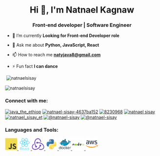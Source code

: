 
<h1 align="center">Hi 👋, I'm Natnael Kagnaw</h1>
<h3 align="center">Front-end developer | Software Engineer</h3>

<!-- <p align="left"> <img src="https://komarev.com/ghpvc/?username=natnaelsisay&label=Profile%20views&color=0e75b6&style=flat" alt="natnaelsisay" /> </p> -->

<!-- <p align="left"> <a href="https://github.com/ryo-ma/github-profile-trophy"><img src="https://github-profile-trophy.vercel.app/?username=natnaelsisay" alt="natnaelsisay" /></a> </p> -->


- 🌱 I’m currently **Looking for Front-end Developer role**

- 💬 Ask me about **Python, JavaScript, React**

- 📫 How to reach me **natyjava8@gmail.com**

- ⚡ Fun fact **I can dance**


<p>&nbsp;<img align="center" src="https://github-readme-stats.vercel.app/api?username=natnaelsisay&show_icons=true&locale=en" alt="natnaelsisay" /></p>

<p><img align="center" src="https://github-readme-streak-stats.herokuapp.com/?user=natnaelsisay&" alt="natnaelsisay" /></p>


<h3 align="left">Connect with me:</h3>
<p align="left">
<a href="https://twitter.com/java_the_ethiop" target="blank"><img align="center" src="https://raw.githubusercontent.com/rahuldkjain/github-profile-readme-generator/master/src/images/icons/Social/twitter.svg" alt="java_the_ethiop" height="30" width="40" /></a>
<a href="https://linkedin.com/in/natnael-sisay-4637ba152" target="blank"><img align="center" src="https://raw.githubusercontent.com/rahuldkjain/github-profile-readme-generator/master/src/images/icons/Social/linked-in-alt.svg" alt="natnael-sisay-4637ba152" height="30" width="40" /></a>
<a href="https://stackoverflow.com/users/8230968" target="blank"><img align="center" src="https://raw.githubusercontent.com/rahuldkjain/github-profile-readme-generator/master/src/images/icons/Social/stack-overflow.svg" alt="8230968" height="30" width="40" /></a>
<a href="https://kaggle.com/natnael sisay" target="blank"><img align="center" src="https://raw.githubusercontent.com/rahuldkjain/github-profile-readme-generator/master/src/images/icons/Social/kaggle.svg" alt="natnael sisay" height="30" width="40" /></a>
<a href="https://instagram.com/natnael_sisay_et" target="blank"><img align="center" src="https://raw.githubusercontent.com/rahuldkjain/github-profile-readme-generator/master/src/images/icons/Social/instagram.svg" alt="natnael_sisay_et" height="30" width="40" /></a>
<a href="https://medium.com/@natnael-sisay" target="blank"><img align="center" src="https://raw.githubusercontent.com/rahuldkjain/github-profile-readme-generator/master/src/images/icons/Social/medium.svg" alt="@natnael-sisay" height="30" width="40" /></a>
<a href="https://www.codewars.com/users/Natnael-Sisay" target="blank"><img align="center" src="https://www.codewars.com/packs/assets/logo.61192cf7.svg" alt="@natnael-sisay" height="30" width="40" /></a>
</p>

<h3 align="left">Languages and Tools:</h3>
<p align="left">
    <a href="https://developer.mozilla.org/en-US/docs/Web/JavaScript" target="_blank" rel="noreferrer">
        <img src="https://raw.githubusercontent.com/devicons/devicon/master/icons/javascript/javascript-original.svg" alt="javascript" width="40" height="40" />
    </a>
    <a href="https://reactjs.org/" target="_blank" rel="noreferrer"> <img src="https://raw.githubusercontent.com/devicons/devicon/master/icons/react/react-original-wordmark.svg" alt="react" width="40" height="40" /> </a>
    <a href="https://redux.js.org" target="_blank" rel="noreferrer"> <img src="https://raw.githubusercontent.com/devicons/devicon/master/icons/redux/redux-original.svg" alt="redux" width="40" height="40" /> </a>
    <a href="https://www.python.org" target="_blank" rel="noreferrer"> <img src="https://raw.githubusercontent.com/devicons/devicon/master/icons/python/python-original.svg" alt="python" width="40" height="40" /> </a>
    <a href="https://www.docker.com/" target="_blank" rel="noreferrer"> <img src="https://raw.githubusercontent.com/devicons/devicon/master/icons/docker/docker-original-wordmark.svg" alt="docker" width="40" height="40" /> </a>
    <a href="https://nodejs.org" target="_blank" rel="noreferrer"> <img src="https://raw.githubusercontent.com/devicons/devicon/master/icons/nodejs/nodejs-original-wordmark.svg" alt="nodejs" width="40" height="40" /> </a>
    <a href="https://aws.amazon.com" target="_blank" rel="noreferrer">
        <img src="https://raw.githubusercontent.com/devicons/devicon/master/icons/amazonwebservices/amazonwebservices-original-wordmark.svg" alt="aws" width="40" height="40" />
    </a><br />
</p>
<!-- <p><img align="left" src="https://github-readme-stats.vercel.app/api/top-langs?username=natnaelsisay&show_icons=true&locale=en&layout=compact" alt="natnaelsisay" /></p> -->
